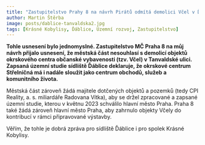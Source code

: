 ```yaml
---
title: "Zastupitelstvo Prahy 8 na návrh Pirátů odmítá demolici Včel v Ďáblicích a žádá CPI Reality, aby dodržovala platnou územní studii"
author: Martin Štěrba
image: posts/dablice-tanvaldska2.jpg
tags: [Krásné Kobylisy, Ďáblice, Územní rozvoj, Zastupitelstvo]
---
```


**Tohle usnesení bylo jednomyslné. Zastupitelstvo MČ Praha 8 na můj návrh přijalo usnesení, že městská část nesouhlasí s demolicí objektů okrskového centra občanské vybavenosti (tzv. Včel) v Tanvaldské ulici. Zapsaná územní studie sídliště Ďáblice deklaruje, že okrskové centrum Střelničná má i nadále sloužit jako centrum obchodů, služeb a komunitního života.**

Městská část zároveň žádá majitele dotčených objektů a pozemků (tedy CPI Reality, a. s. miliardáře Radovana Vítka), aby se držel zpracované a zapsané územní studie, kterou v květnu 2023 schválilo hlavní město Praha. Praha 8 také žádá zároveň hlavní město Praha, aby zahrnulo objekty Včely do kontribucí v rámci připravované výstavby.

Věřím, že tohle je dobrá zpráva pro sídliště Ďáblice i pro spolek Krásné Kobylisy.